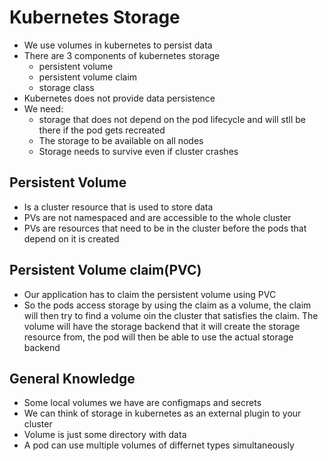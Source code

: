 # Kubernetes Storage
- We use volumes in kubernetes to persist data
- There are 3 components of kubernetes storage
    - persistent volume
    - persistent volume claim
    - storage class
- Kubernetes does not provide data persistence 
- We need:
    - storage that does not depend on the pod lifecycle and will stll be there if the pod gets recreated
    - The storage to be available on all nodes
    - Storage needs to survive even if cluster crashes

## Persistent Volume
- Is a cluster resource that is used to store data
- PVs are not namespaced and are accessible to the whole cluster 
- PVs are resources that need to be in the cluster before the pods that depend on   it is created

## Persistent Volume claim(PVC)
- Our application has to claim the persistent volume using PVC
- So the pods access storage by using the claim as a volume, the claim
will then try to find a volume oin the cluster that satisfies the claim.
The volume will have the storage backend that it will create the storage resource from, the pod will then be able to use the actual storage backend 

## General Knowledge
- Some local volumes we have are configmaps and secrets
- We can think of storage in kubernetes as an external plugin to your cluster
- Volume is just some directory with data
- A pod can use multiple volumes of differnet types simultaneously